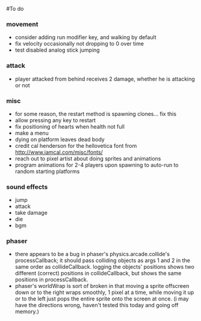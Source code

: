#To do

### movement
* consider adding run modifier key, and walking by default
* fix velocity occasionally not dropping to 0 over time
* test disabled analog stick jumping

### attack
* player attacked from behind receives 2 damage, whether he is attacking or not

### misc
* for some reason, the restart method is spawning clones... fix this
* allow pressing any key to restart
* fix positioning of hearts when health not full
* make a menu
* dying on platform leaves dead body
* credit cal henderson for the hellovetica font from http://www.iamcal.com/misc/fonts/
* reach out to pixel artist about doing sprites and animations
* program animations for 2-4 players upon spawning to auto-run to random starting platforms

### sound effects
* jump
* attack
* take damage
* die
* bgm

### phaser
* there appears to be a bug in phaser's physics.arcade.collide's processCallback; it should pass colliding objects as args 1 and 2 in the same order as collideCallback. logging the objects' positions shows two different (correct) positions in collideCallback, but shows the same positions in processCallback.
* phaser's worldWrap is sort of broken in that moving a sprite offscreen down or to the right wraps smoothly, 1 pixel at a time, while moving it up or to the left just pops the entire sprite onto the screen at once. (i may have the directions wrong, haven't tested this today and going off memory.)